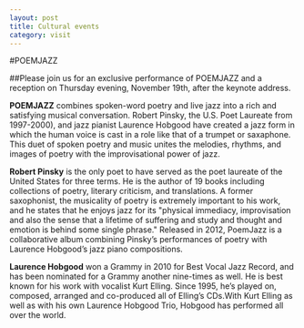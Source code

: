 ```yaml
---
layout: post
title: Cultural events
category: visit
---
```


#POEMJAZZ

##Please join us for an exclusive performance of POEMJAZZ and a reception on Thursday evening, November 19th, after the keynote address. 

**POEMJAZZ** combines spoken-word poetry and live jazz into a rich and satisfying musical conversation. Robert Pinsky, the U.S. Poet Laureate from 1997-2000), and jazz pianist Laurence Hobgood have created a jazz form in which the human voice is cast in a role like that of a trumpet or saxaphone. This duet of spoken poetry and music unites the melodies, rhythms, and images of poetry with the improvisational power of jazz.  

**Robert Pinsky** is the only poet to have served as the poet laureate of the United States for three terms. He is the author of 19 books including collections of poetry, literary criticism, and translations. A former saxophonist, the musicality of poetry is extremely important to his work, and he states that he enjoys jazz for its "physical immediacy, improvisation and also the sense that a lifetime of suffering and study and thought and emotion is behind some single phrase." Released in 2012, PoemJazz is a collaborative album combining Pinsky’s performances of poetry with Laurence Hobgood’s jazz piano compositions.

**Laurence Hobgood** won a Grammy in 2010 for Best Vocal Jazz Record, and has been nominated for a Grammy another nine-times as well. He is best known for his work with vocalist Kurt Elling. Since 1995, he’s played on, composed, arranged and co-produced all of Elling’s CDs.With Kurt Elling as well as with his own Laurence Hobgood Trio, Hobgood has performed all over the world.